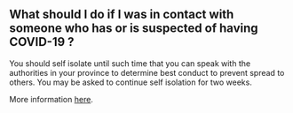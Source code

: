 ## What should I do if I was in contact with someone who has or is suspected of having COVID-19 ?

You should self isolate until such time that you can speak with the authorities in your province to determine best conduct to prevent spread to others. You may be asked to continue self isolation for two weeks.

More information [here](https://www.canada.ca/en/public-health/services/diseases/2019-novel-coronavirus-infection/prevention-risks.html?topic=tilelink).
